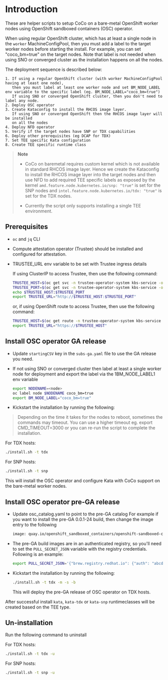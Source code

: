 # Introduction

These are helper scripts to setup CoCo on a bare-metal OpenShift worker nodes
using OpenShift sandboxed containers (OSC) operator.

When using regular OpenShift cluster, which has at least a single node in the `worker`
MachineConfigPool, then you must add a label to the target worker nodes before starting the
install. For example, you can set "coco_bm=true" on the target nodes.
Note that label is not needed when using SNO or converged cluster as the installation
happens on all the nodes.

The deployment sequence is described below:

```text
1. If using a regular OpenShift cluster (with worker MachineConfigPool having at least one node),
   then you must label at least one worker node and set BM_NODE_LABEL env variable to the specific label (eg. BM_NODE_LABEL="coco_bm=true")
   If using SNO or converged OpenShift cluster, then you don't need to label any node.
2. Deploy OSC operator
3. Create Kataconfig to install the RHCOS image layer.
   If using SNO or converged OpenShift then the RHCOS image layer will be installed
   on all the nodes
4. Deploy NFD operator
5. Verify if the target nodes have SNP or TDX capabilities
6. Deploy other prerequisites (eg DCAP for TDX)
7. Set TEE specific Kata configuration
8. Create TEE specific runtime class
```

>**Note**
> >
> - CoCo on baremetal requires custom kernel which is not available in standard RHCOS image layer. Hence we create the Kataconfig to install the RHCOS image layer into the target nodes and then use NFD to add required TEE specific labels as exposed by the kernel `amd.feature.node.kubernetes.io/snp: "true"` is set for the SNP nodes and `intel.feature.node.kubernetes.io/tdx: "true"` is set for the TDX nodes.
> >
> - Currently the script only supports installing a single TEE environment.

## Prerequisites

- `oc` and `jq` CLI

- Compute attestation operator (Trustee) should be installed and configured for attestation.

- TRUSTEE_URL env variable to be set with Trustee ingress details

  If using ClusterIP to access Trustee, then use the following command:

  ```sh
  TRUSTEE_HOST=$(oc get svc -n trustee-operator-system kbs-service -o jsonpath={.spec.clusterIP})
  TRUSTEE_PORT=$(oc get svc -n trustee-operator-system kbs-service -o jsonpath="{.spec.ports[0].targetPort}")
  echo $TRUSTEE_HOST:$TRUSTEE_PORT
  export TRUSTEE_URL="http://$TRUSTEE_HOST:$TRUSTEE_PORT"
  ```

  or, if using OpenShift route to access Trustee, then use the following command:

  ```sh
  TRUSTEE_HOST=$(oc get route -n trustee-operator-system kbs-service -o jsonpath={.spec.host})
  export TRUSTEE_URL="https://$TRUSTEE_HOST"
  ```

## Install OSC operator GA release

- Update `startingCSV` key in the `subs-ga.yaml` file to use the GA release you need.

- If not using SNO or converged cluster then label at least a single worker node for deployment
  and export the label via the 1BM_NODE_LABEL1 env variable
  
  ```sh
  export NODENAME=<node>
  oc label node $NODENAME coco_bm=true
  export BM_NODE_LABEL="coco_bm=true"
  ```

- Kickstart the installation by running the following:

> Depending on the time it takes for the nodes to reboot, sometimes the commands may timeout.
> You can use a higher timeout eg. export CMD_TIMEOUT=3000
> or you can re-run the script to complete the installation.

  For TDX hosts:

  ```sh
  ./install.sh -t tdx
  ```

  For SNP hosts:

  ```sh
  ./install.sh -t snp
  ```

  This will install the OSC operator and configure Kata with CoCo support on the bare-metal worker nodes.

## Install OSC operator pre-GA release

- Update osc_catalog.yaml to point to the pre-GA catalog
  For example if you want to install the pre-GA 0.0.1-24 build, then change the
  image entry to the following

  ```sh
  image: quay.io/openshift_sandboxed_containers/openshift-sandboxed-containers-operator-catalog:0.0.1-22
  ```

- The pre-GA build images are in an authenticated registry, so you'll need to
  set the `PULL_SECRET_JSON` variable with the registry credentials. Following is an example:

  ```sh
  export PULL_SECRET_JSON='{"brew.registry.redhat.io": {"auth": "abcd1234"}, "registry.redhat.io": {"auth": "abcd1234"}}'
  ```

- Kickstart the installation by running the following:

  ```sh
  ./install.sh -t tdx -m -s -b
  ```

  This will deploy the pre-GA release of OSC operator on TDX hosts.

After successful install `kata`, `kata-tdx` or `kata-snp` runtimeclasses will be created based on the TEE type.

## Un-installation

   Run the following command to uninstall

   For TDX hosts:

   ```sh
   ./install.sh -t tdx -u
   ```

   For SNP hosts:

   ```sh
   ./install.sh -t snp -u
   ```
